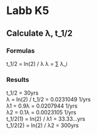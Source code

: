 # Labb K5
## Calculate λ, t\_1/2
### Formulas
t\_1/2 = ln(2) / λ
λ = ∑ λ\_i
### Results
t\_1/2                     = 30yrs  
λ         = ln(2) / t\_1/2 = 0.0231049 1/yrs  
λ1        = 0.9λ           = 0.0207944 1/yrs  
λ2        = 0.1λ           = 0.0023105 1/yrs  
t\_1/2(1) = ln(2) / λ1     = 33.33...yrs  
t\_1/2(2) = ln(2) / λ2     = 300yrs  

